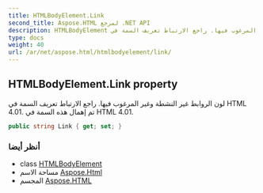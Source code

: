 ```yaml
---
title: HTMLBodyElement.Link
second_title: Aspose.HTML لمرجع .NET API
description: HTMLBodyElement ملكية. لون الروابط غير النشطة وغير المرغوب فيها. راجع الارتباط تعريف السمة في HTML 4.01. تم إهمال هذه السمة في HTML 4.01.
type: docs
weight: 40
url: /ar/net/aspose.html/htmlbodyelement/link/
---
```

## HTMLBodyElement.Link property

لون الروابط غير النشطة وغير المرغوب فيها. راجع الارتباط تعريف السمة في HTML 4.01. تم إهمال هذه السمة في HTML 4.01.

```csharp
public string Link { get; set; }
```

### أنظر أيضا

* class [HTMLBodyElement](../)
* مساحة الاسم [Aspose.Html](../../htmlbodyelement/)
* المجسم [Aspose.HTML](../../../)


